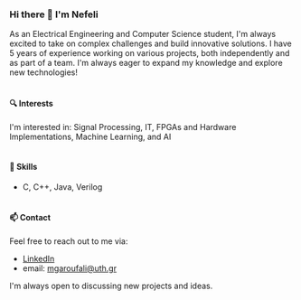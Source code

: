 ### Hi there 👋 I'm Nefeli

As an Electrical Engineering and Computer Science student, I'm always excited to take on complex challenges and build innovative solutions. 
I have 5 years of experience working on various projects, both independently and as part of a team. 
I'm always eager to expand my knowledge and explore new technologies!
<br/><br/>

#### 🔍 Interests
I'm interested in: Signal Processing, IT, FPGAs and Hardware Implementations, Machine Learning, and AI
<br/><br/>

#### 🌱 Skills
- C, C++, Java, Verilog
<br/><br/>

#### 📫 Contact
Feel free to reach out to me via: 
- [LinkedIn](https://www.linkedin.com/in/maria-nefeli-garoufali-75b8b8210/)
- email: mgaroufali@uth.gr

I'm always open to discussing new projects and ideas.

<!-- #### 🔭 Current Projects
Here are some of my current projects that I'm actively working on:
- **<ins>Project 1</ins>**: ADXL362 Accelerometer Driver  
 -->

